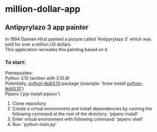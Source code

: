 # million-dollar-app
## Antipyrylazo 3 app painter
In 1994 Damien Hirst painted a picture called 'Antipyrylazo 3' which was sold for over a million US dollars. <br />
This application recreates this painting based on it.

### To start:
Prerequisites: <br />
Python 3.10 (written with 3.10.9) <br />
Potentially, python-tk@3.10 package (example: 'brew install python-tk@3.10') <br />
Pipenv ('pip install pipenv')


1. Clone repository 
2. Create a virtual environment and install dependencies by running the following command at the root of the directory: 'pipenv install'
3. Enter virtual environment with following command: 'pipenv shell'
4. Run: 'python main.py'
